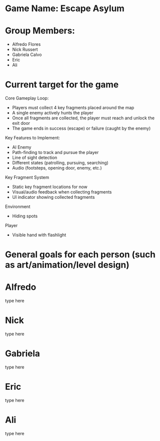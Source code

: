 # Game Name: Escape Asylum
# Group Members:
- Alfredo Flores
- Nick Russert
- Gabriela Calvo
- Eric
- Ali
# Current target for the game
Core Gameplay Loop:
- Players must collect 4 key fragments placed around the map
- A single enemy actively hunts the player
- Once all fragments are collected, the player must reach and unlock the exit door
- The game ends in success (escape) or failure (caught by the enemy)

Key Features to Implement:
- AI Enemy
- Path-finding to track and pursue the player
- Line of sight detection
- Different states (patrolling, pursuing, searching)
- Audio (footsteps, opening door, enemy, etc.)

Key Fragment System 
- Static key fragment locations for now
- Visual/audio feedback when collecting fragments
- UI indicator showing collected fragments

Environment
- Hiding spots

Player 
- Visible hand with flashlight
# General goals for each person (such as art/animation/level design)
# Alfredo
type here
# Nick
type here
# Gabriela
type here
# Eric
type here
# Ali
type here
